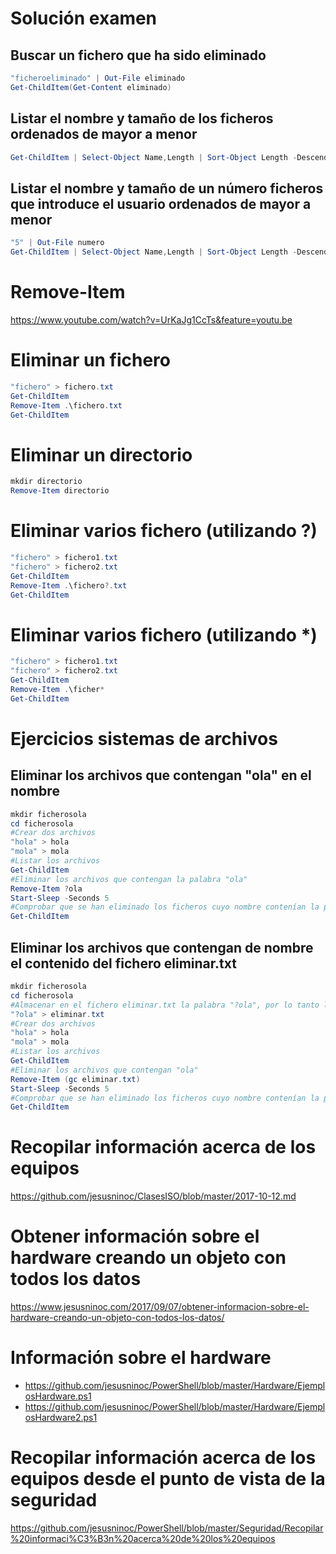 # Solución examen

## Buscar un fichero que ha sido eliminado
```PowerShell
"ficheroeliminado" | Out-File eliminado
Get-ChildItem(Get-Content eliminado)
```

## Listar el nombre y tamaño de los ficheros ordenados de mayor a menor
```PowerShell
Get-ChildItem | Select-Object Name,Length | Sort-Object Length -Descending
```

## Listar el nombre y tamaño de un número ficheros que introduce el usuario ordenados de mayor a menor
```PowerShell
"5" | Out-File numero
Get-ChildItem | Select-Object Name,Length | Sort-Object Length -Descending | Select-Object -First (gc .\numero)
```

# Remove-Item
https://www.youtube.com/watch?v=UrKaJg1CcTs&feature=youtu.be

# Eliminar un fichero
```PowerShell
"fichero" > fichero.txt
Get-ChildItem
Remove-Item .\fichero.txt
Get-ChildItem
```

# Eliminar un directorio
```PowerShell
mkdir directorio
Remove-Item directorio
```

# Eliminar varios fichero (utilizando ?)
```PowerShell
"fichero" > fichero1.txt
"fichero" > fichero2.txt
Get-ChildItem
Remove-Item .\fichero?.txt
Get-ChildItem
```

# Eliminar varios fichero (utilizando *)
```PowerShell
"fichero" > fichero1.txt
"fichero" > fichero2.txt
Get-ChildItem
Remove-Item .\ficher*
Get-ChildItem
```

# Ejercicios sistemas de archivos

## Eliminar los archivos que contengan "ola" en el nombre
```PowerShell
mkdir ficherosola
cd ficherosola
#Crear dos archivos
"hola" > hola
"mola" > mola
#Listar los archivos
Get-ChildItem
#Eliminar los archivos que contengan la palabra "ola"
Remove-Item ?ola
Start-Sleep -Seconds 5
#Comprobar que se han eliminado los ficheros cuyo nombre contenían la palabra "ola"
Get-ChildItem
```

## Eliminar los archivos que contengan de nombre el contenido del fichero eliminar.txt
```PowerShell
mkdir ficherosola
cd ficherosola
#Almacenar en el fichero eliminar.txt la palabra "?ola", por lo tanto los ficheros que contengan la cadena hola se eliminan
"?ola" > eliminar.txt
#Crear dos archivos
"hola" > hola
"mola" > mola
#Listar los archivos
Get-ChildItem
#Eliminar los archivos que contengan "ola"
Remove-Item (gc eliminar.txt)
Start-Sleep -Seconds 5
#Comprobar que se han eliminado los ficheros cuyo nombre contenían la palabra "ola"
Get-ChildItem
```

# Recopilar información acerca de los equipos
https://github.com/jesusninoc/ClasesISO/blob/master/2017-10-12.md

# Obtener información sobre el hardware creando un objeto con todos los datos
https://www.jesusninoc.com/2017/09/07/obtener-informacion-sobre-el-hardware-creando-un-objeto-con-todos-los-datos/

# Información sobre el hardware
* https://github.com/jesusninoc/PowerShell/blob/master/Hardware/EjemplosHardware.ps1
* https://github.com/jesusninoc/PowerShell/blob/master/Hardware/EjemplosHardware2.ps1

# Recopilar información acerca de los equipos desde el punto de vista de la seguridad
https://github.com/jesusninoc/PowerShell/blob/master/Seguridad/Recopilar%20informaci%C3%B3n%20acerca%20de%20los%20equipos
